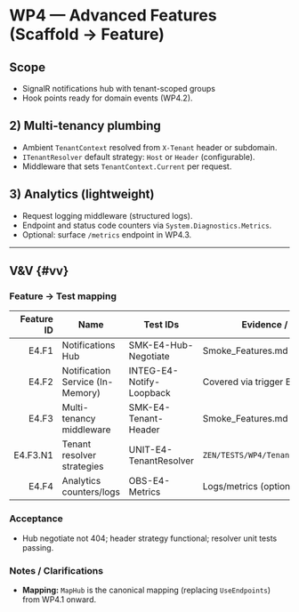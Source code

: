 # WP4 — Advanced Features (Scaffold → Feature)

## Scope
- SignalR notifications hub with tenant-scoped groups
- Hook points ready for domain events (WP4.2).

## 2) Multi-tenancy plumbing
- Ambient `TenantContext` resolved from `X-Tenant` header or subdomain.
- `ITenantResolver` default strategy: `Host` or `Header` (configurable).
- Middleware that sets `TenantContext.Current` per request.

## 3) Analytics (lightweight)
- Request logging middleware (structured logs).
- Endpoint and status code counters via `System.Diagnostics.Metrics`.
- Optional: surface `/metrics` endpoint in WP4.3.

---

## V&V {#vv}
### Feature → Test mapping
| Feature ID | Name | Test IDs | Evidence / Location |
|-----------:|------|----------|---------------------|
| E4.F1 | Notifications Hub | SMK-E4-Hub-Negotiate | Smoke_Features.md §3.3-A |
| E4.F2 | Notification Service (In-Memory) | INTEG-E4-Notify-Loopback | Covered via trigger E4.F5 |
| E4.F3 | Multi-tenancy middleware | SMK-E4-Tenant-Header | Smoke_Features.md §3.3-B |
| E4.F3.N1 | Tenant resolver strategies | UNIT-E4-TenantResolver | `ZEN/TESTS/WP4/TenantResolverTests.cs` |
| E4.F4 | Analytics counters/logs | OBS-E4-Metrics | Logs/metrics (optional PR) |

### Acceptance
- Hub negotiate not 404; header strategy functional; resolver unit tests passing.

### Notes / Clarifications
- **Mapping:** `MapHub` is the canonical mapping (replacing `UseEndpoints`) from WP4.1 onward.